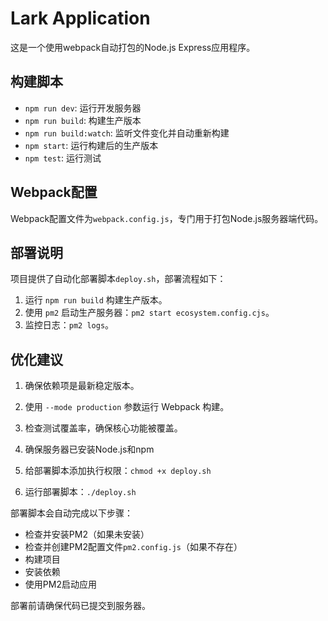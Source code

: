 # Lark Application

这是一个使用webpack自动打包的Node.js Express应用程序。

## 构建脚本

- `npm run dev`: 运行开发服务器
- `npm run build`: 构建生产版本
- `npm run build:watch`: 监听文件变化并自动重新构建
- `npm start`: 运行构建后的生产版本
- `npm test`: 运行测试

## Webpack配置

Webpack配置文件为`webpack.config.js`，专门用于打包Node.js服务器端代码。

## 部署说明

项目提供了自动化部署脚本`deploy.sh`，部署流程如下：
1. 运行 `npm run build` 构建生产版本。
2. 使用 `pm2` 启动生产服务器：`pm2 start ecosystem.config.cjs`。
3. 监控日志：`pm2 logs`。

## 优化建议

1. 确保依赖项是最新稳定版本。
2. 使用 `--mode production` 参数运行 Webpack 构建。
3. 检查测试覆盖率，确保核心功能被覆盖。

1. 确保服务器已安装Node.js和npm
2. 给部署脚本添加执行权限：`chmod +x deploy.sh`
3. 运行部署脚本：`./deploy.sh`

部署脚本会自动完成以下步骤：
- 检查并安装PM2（如果未安装）
- 检查并创建PM2配置文件`pm2.config.js`（如果不存在）
- 构建项目
- 安装依赖
- 使用PM2启动应用

部署前请确保代码已提交到服务器。